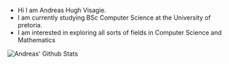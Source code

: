 - Hi I am Andreas Hugh Visagie.
- I am currently studying BSc Computer Science at the University of pretoria.
- I am interested in exploring all sorts of fields in Computer Science and Mathematics

![Andreas' Github Stats](https://github-readme-stats.vercel.app/api?username=PurpleAxe&count_private=true&show_icons=true&theme=highcontrast)
